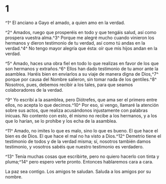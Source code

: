 # 1
^1^ El anciano a Gayo el amado, a quien amo en la verdad.

^2^ Amados, ruego que prosperéis en todo y que tengáis salud, así como prospera vuestra alma.^3^ Porque me alegré mucho cuando vinieron los hermanos y dieron testimonio de tu verdad, así como tú andas en la verdad.^4^ No tengo mayor alegría que ésta: oír que mis hijos andan en la verdad.

^5^ Amado, haces una obra fiel en todo lo que realizas en favor de los que son hermanos y extraños.^6^ Ellos han dado testimonio de tu amor ante la asamblea. Haréis bien en enviarlos a su viaje de manera digna de Dios,^7^ porque por causa del Nombre salieron, sin tomar nada de los gentiles.^8^ Nosotros, pues, debemos recibir a los tales, para que seamos colaboradores de la verdad.

^9^ Yo escribí a la asamblea, pero Diótrefes, que ama ser el primero entre ellos, no acepta lo que decimos.^10^ Por eso, si vengo, llamaré la atención sobre sus actos, que realiza acusándonos injustamente con palabras inicuas. No contento con esto, él mismo no recibe a los hermanos, y a los que lo harían, se lo prohíbe y los echa de la asamblea.

^11^ Amado, no imites lo que es malo, sino lo que es bueno. El que hace el bien es de Dios. El que hace el mal no ha visto a Dios.^12^ Demetrio tiene el testimonio de todos y de la verdad misma; sí, nosotros también damos testimonio, y vosotros sabéis que nuestro testimonio es verdadero.

^13^ Tenía muchas cosas que escribirte, pero no quiero hacerlo con tinta y pluma;^14^ pero espero verte pronto. Entonces hablaremos cara a cara.

La paz sea contigo. Los amigos te saludan. Saluda a los amigos por su nombre.